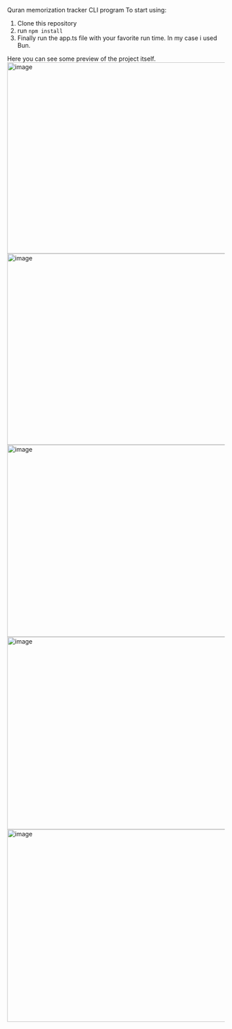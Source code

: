 Quran memorization tracker CLI program
To start using: 
1. Clone this repository
2. run `npm install`
3. Finally run the app.ts file with your favorite run time. In my case i used Bun.

Here you can see some preview of the project itself.
<img width="652" height="443" alt="image" src="https://github.com/user-attachments/assets/4fa0ce86-9fb7-48ec-ad12-83ff0d21753d" />
<img width="651" height="443" alt="image" src="https://github.com/user-attachments/assets/1152508a-d1bb-48d1-bc21-d2c60d78a4bb" />
<img width="651" height="445" alt="image" src="https://github.com/user-attachments/assets/1f80063d-ada3-47b4-8be3-8775388ccf18" />
<img width="653" height="446" alt="image" src="https://github.com/user-attachments/assets/731c6c91-6742-4231-b627-920ae7f86e88" />
<img width="651" height="446" alt="image" src="https://github.com/user-attachments/assets/813409a8-d48a-41e2-a423-5dc2d431a6c4" />

